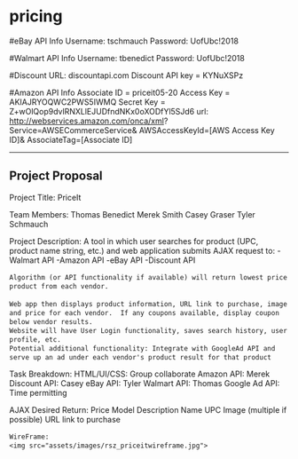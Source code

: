 # pricing

#eBay API Info
Username: tschmauch
Password: UofUbc!2018

#Walmart API Info
Username: tbenedict
Password: UofUbc!2018

#Discount
URL: discountapi.com
Discount API key = KYNuXSPz

#Amazon API Info
Associate ID = priceit05-20
Access Key = AKIAJRYOQWC2PWS5IWMQ
Secret Key = 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
url: http://webservices.amazon.com/onca/xml?
Service=AWSECommerceService&
AWSAccessKeyId=[AWS Access Key ID]&
AssociateTag=[Associate ID]

---------------------------------------------------------------------------------------------------------
Project Proposal
---------------------------------------------------------------------------------------------------------

Project Title: PriceIt

Team Members:
	Thomas Benedict
	Merek Smith
	Casey Graser
	Tyler Schmauch

Project Description:
	A tool in which user searches for product (UPC, product name string, etc.) and web application submits AJAX request to:
		-Walmart API
		-Amazon API
		-eBay API
		-Discount API

	Algorithm (or API functionality if available) will return lowest price product from each vendor.

	Web app then displays product information, URL link to purchase, image and price for each vendor.  If any coupons available, display coupon below vendor results.
	Website will have User Login functionality, saves search history, user profile, etc.
	Potential additional functionality: Integrate with GoogleAd API and serve up an ad under each vendor's product result for that product

Task Breakdown:
	HTML/UI/CSS:  Group collaborate
	Amazon API:  Merek
	Discount API:  Casey
	eBay API:  Tyler
	Walmart API:  Thomas
	Google Ad API:  Time permitting

AJAX Desired Return:
	Price
	Model
	Description
	Name
	UPC
	Image (multiple if possible)
	URL link to purchase

	WireFrame:
	<img src="assets/images/rsz_priceitwireframe.jpg">
